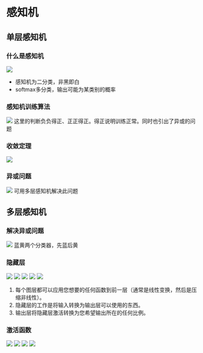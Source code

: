 # 感知机
## 单层感知机
### 什么是感知机
![](.感知机_images/441459c2.png)  
* 感知机为二分类，非黑即白  
* softmax多分类，输出可能为某类别的概率  
### 感知机训练算法
![](.感知机_images/3bdf48fd.png)
这里的判断负负得正、正正得正。得正说明训练正常。同时也引出了异或的问题
### 收敛定理
![](.感知机_images/e6ea911a.png)
### 异或问题
![](.感知机_images/eb50452c.png)
可用多层感知机解决此问题
## 多层感知机
### 解决异或问题
![](.感知机_images/05d4074f.png)
蓝黄两个分类器，先蓝后黄
### 隐藏层
![](.感知机_images/fa156719.png)
![](.感知机_images/48f1044c.png)
![](.感知机_images/b02d05b0.png)
![](.感知机_images/c5384600.png)
![](.感知机_images/e13d2571.png)
1. 每个图层都可以应用您想要的任何函数到前一层（通常是线性变换，然后是压缩非线性）。  
2. 隐藏层的工作是将输入转换为输出层可以使用的东西。  
3. 输出层将隐藏层激活转换为您希望输出所在的任何比例。 
### 激活函数
![](.感知机_images/ed28566b.png)
![](.感知机_images/4a90dbbb.png)
![](.感知机_images/996c7b86.png)
![](.感知机_images/f43ffcee.png)
